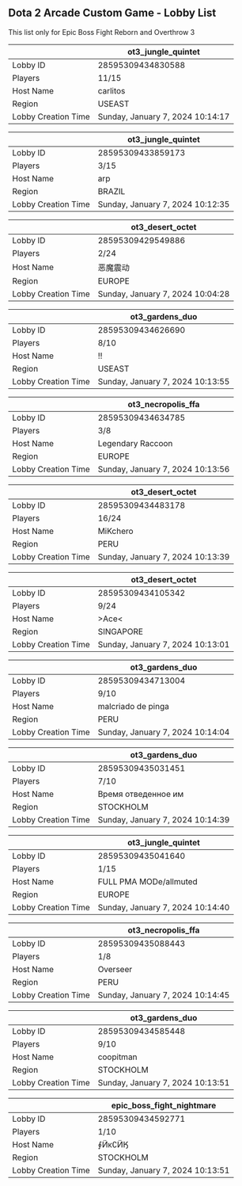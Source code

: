 ## Dota 2 Arcade Custom Game - Lobby List

This list only for Epic Boss Fight Reborn and Overthrow 3

|  | ot3_jungle_quintet |
| ------ | ------ |
| Lobby ID | 28595309434830588 |
| Players | 11/15 |
| Host Name | carlitos |
| Region | USEAST |
| Lobby Creation Time | Sunday, January 7, 2024 10:14:17 |


|  | ot3_jungle_quintet |
| ------ | ------ |
| Lobby ID | 28595309433859173 |
| Players | 3/15 |
| Host Name | arp |
| Region | BRAZIL |
| Lobby Creation Time | Sunday, January 7, 2024 10:12:35 |


|  | ot3_desert_octet |
| ------ | ------ |
| Lobby ID | 28595309429549886 |
| Players | 2/24 |
| Host Name | 恶魔震动 |
| Region | EUROPE |
| Lobby Creation Time | Sunday, January 7, 2024 10:04:28 |


|  | ot3_gardens_duo |
| ------ | ------ |
| Lobby ID | 28595309434626690 |
| Players | 8/10 |
| Host Name | !! |
| Region | USEAST |
| Lobby Creation Time | Sunday, January 7, 2024 10:13:55 |


|  | ot3_necropolis_ffa |
| ------ | ------ |
| Lobby ID | 28595309434634785 |
| Players | 3/8 |
| Host Name | Legendary Raccoon |
| Region | EUROPE |
| Lobby Creation Time | Sunday, January 7, 2024 10:13:56 |


|  | ot3_desert_octet |
| ------ | ------ |
| Lobby ID | 28595309434483178 |
| Players | 16/24 |
| Host Name | MiKchero |
| Region | PERU |
| Lobby Creation Time | Sunday, January 7, 2024 10:13:39 |


|  | ot3_desert_octet |
| ------ | ------ |
| Lobby ID | 28595309434105342 |
| Players | 9/24 |
| Host Name | >Ace< |
| Region | SINGAPORE |
| Lobby Creation Time | Sunday, January 7, 2024 10:13:01 |


|  | ot3_gardens_duo |
| ------ | ------ |
| Lobby ID | 28595309434713004 |
| Players | 9/10 |
| Host Name | malcriado de pinga |
| Region | PERU |
| Lobby Creation Time | Sunday, January 7, 2024 10:14:04 |


|  | ot3_gardens_duo |
| ------ | ------ |
| Lobby ID | 28595309435031451 |
| Players | 7/10 |
| Host Name | Время отведенное им |
| Region | STOCKHOLM |
| Lobby Creation Time | Sunday, January 7, 2024 10:14:39 |


|  | ot3_jungle_quintet |
| ------ | ------ |
| Lobby ID | 28595309435041640 |
| Players | 1/15 |
| Host Name | FULL PMA MODe/allmuted |
| Region | EUROPE |
| Lobby Creation Time | Sunday, January 7, 2024 10:14:40 |


|  | ot3_necropolis_ffa |
| ------ | ------ |
| Lobby ID | 28595309435088443 |
| Players | 1/8 |
| Host Name | Overseer |
| Region | PERU |
| Lobby Creation Time | Sunday, January 7, 2024 10:14:45 |


|  | ot3_gardens_duo |
| ------ | ------ |
| Lobby ID | 28595309434585448 |
| Players | 9/10 |
| Host Name | coopitman |
| Region | STOCKHOLM |
| Lobby Creation Time | Sunday, January 7, 2024 10:13:51 |


|  | epic_boss_fight_nightmare |
| ------ | ------ |
| Lobby ID | 28595309434592771 |
| Players | 1/10 |
| Host Name | ∮Ӥκ∁ӤӃ |
| Region | STOCKHOLM |
| Lobby Creation Time | Sunday, January 7, 2024 10:13:51 |


